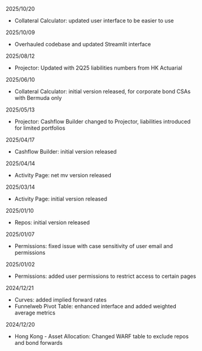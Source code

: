 2025/10/20
- Collateral Calculator: updated user interface to be easier to use

2025/10/09
- Overhauled codebase and updated Streamlit interface

2025/08/12
- Projector: Updated with 2Q25 liabilities numbers from HK Actuarial

2025/06/10
- Collateral Calculator: initial version released, for corporate bond CSAs with Bermuda only

2025/05/13
- Projector: Cashflow Builder changed to Projector, liabilities introduced for limited portfolios

2025/04/17
- Cashflow Builder: initial version released

2025/04/14
- Activity Page: net mv version released

2025/03/14
- Activity Page: initial version released

2025/01/10
- Repos: initial version released

2025/01/07
- Permissions: fixed issue with case sensitivity of user email and permissions

2025/01/02
- Permissions: added user permissions to restrict access to certain pages

2024/12/21
- Curves: added implied forward rates
- Funnelweb Pivot Table: enhanced interface and added weighted average metrics

2024/12/20
- Hong Kong - Asset Allocation: Changed WARF table to exclude repos and bond forwards

